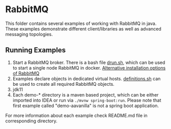 # RabbitMQ

This folder contains several examples of working with RabbitMQ in java.
These examples demonstrate different client/libraries as well as advanced messaging topologies.

## Running Examples

1. Start a RabbitMQ broker. There is a bash file [drun.sh](./drun.sh), which can be used to start a single node RabbitMQ in docker. [Alternative installation options of RabbitMQ](https://www.rabbitmq.com/download.html) 
2. Examples declare objects in dedicated virtual hosts. [definitions.sh](./definitions.sh) can be used to create all required RabbitMQ objects.
3. jdk11
4. Each demo-* directory is a maven based project, which can be either imported into IDEA or run via `./mvnw spring-boot:run`. Please note that first example called "demo-aavanilla" is not a spring boot application.

For more information about each example check README.md file in corresponding directory.
